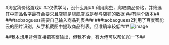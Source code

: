 #淘宝猜价格游戏#
##仅供学习，没什么用##
利用爬虫，爬取商品价格，并筛选其中商品名字最符合要求且店铺是旗舰店或是参与店铺的数据
##有两个版本##
###taobaoguess需要自己输入商品列表###
###taobaoguess2利用了百度智能云的图片识别，从手机截图中提取商品列表。但准确率较低###
![image](https://user-images.githubusercontent.com/89129910/200104104-8e9192ca-2829-42d1-8645-0ecd088719f8.png)

##我本想用背包直接把答案输出，但我不会，有大佬可以帮忙加一下##

